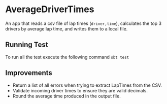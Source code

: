 # AverageDriverTimes 

An app that reads a csv file of lap times (`driver,time`), calculates the top 3 drivers by average lap time,
and writes them to a local file.

## Running Test
To run all the test execute the following command `sbt test`

## Improvements
- Return a list of all errors when trying to extract LapTimes from the CSV.
- Validate incoming driver times to ensure they are valid decimals.
- Round the average time produced in the output file.

